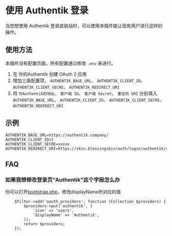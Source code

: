 # 使用 Authentik 登录
当您想使用 Authentik 登录皮肤站时，可以使用本插件能让现有用户进行这样的操作。

## 使用方法

本插件没有配置页面，所有配置通过修改 `.env` 来进行。

1. 在 你的Authentik 创建 OAuth 2 应用
2. 增加三条配置项， `AUTHENTIK_BASE_URL`、 `AUTHENTIK_CLIENT_ID`、 `AUTHENTIK_CLIENT_SECRE`、 `AUTHENTIK_REDIRECT_URI`
3. 将  `你Authentik的地址`、  `客户端 ID`、  `客户端 Secret`、  `重定向 URI` 分别填入 `AUTHENTIK_BASE_URL`、 `AUTHENTIK_CLIENT_ID`、 `AUTHENTIK_CLIENT_SECRE`、 `AUTHENTIK_REDIRECT_URI`

## 示例

```
AUTHENTIK_BASE_URL=https://authentik.company/
AUTHENTIK_CLIENT_ID=1
AUTHENTIK_CLIENT_SECRE=xxxxx
AUTHENTIK_REDIRECT_URI=https://skin.blessingskin/auth/login/authentik/callback
```
## FAQ 

### 如果我想修改登录页“Authentik”这个字段怎么办

你可以打开[bootstrap.php](bootstrap.php)，修改displayName所对应的值
```
    $filter->add('oauth_providers', function (Collection $providers) {
        $providers->put('authentik', [
            'icon' => 'users',
            'displayName' => 'Authentik',
        ]);
        return $providers;
    });
```